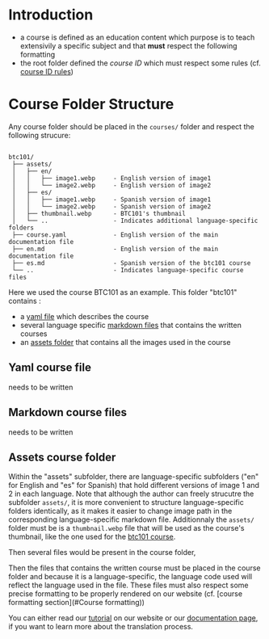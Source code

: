 # Introduction 

- a course is defined as an education content which purpose is to teach extensivily a specific subject and that **must** respect the following formatting
- the root folder defined the *course ID* which must respect some rules (cf. [course ID rules](./course_ID_rules.md))


# Course Folder Structure

Any course folder should be placed in the `courses/` folder and respect the following strucure:

```

btc101/                                                                                                                                   
 ├── assets/  
 │   ├── en/  
 │   │   ├── image1.webp     - English version of image1        
 │   │   └── image2.webp     - English version of image2        
 │   ├── es/        
 │   │   ├── image1.webp     - Spanish version of image1        
 │   │   └── image2.webp     - Spanish version of image2        
 │   ├── thumbnail.webp      - BTC101's thumbnail
 │   └── ..                  - Indicates additional language-specific folders            
 ├── course.yaml             - English version of the main documentation file    
 ├── en.md                   - English version of the main documentation file    
 ├── es.md                   - Spanish version of the btc101 course             
 └── ..                      - Indicates language-specific course files
```

Here we used the course BTC101 as an example. This folder "btc101" contains : 
- a [yaml file](#yaml-course-file) which describes the course 
- several language specific [markdown files](#markdown-course-files) that contains the written courses
- an [assets folder](#assets-course-folder) that contains all the images used in the course

## Yaml course file

needs to be written

## Markdown course files

needs to be written

## Assets course folder

Within the "assets" subfolder,  there are language-specific subfolders ("en" for English and "es" for Spanish) that hold different versions of image 1 and 2 in each language. Note that although the author can freely strucutre the subfolder `assets/`, it is more convenient to structure language-specific folders identically, as it makes it easier to change image path in the corresponding language-specific markdown file. Additionnaly the `assets/` folder must be is a `thumbnail.webp` file that will be used as the course's thumbnail, like the one used for the [btc101 course](https://planb.network/en/courses/btc101).  

Then several files would be present in the course folder, 

Then the files that contains the written course must be placed in the course folder and because it is a language-specific, the language code used will reflect the language used in the file. These files must also respect some precise formatting to be properly rendered on our website (cf. [course formatting section](#Course formatting))

You can either read our [tutorial](planb.network) on our website or our [documentation page](./content-translation-process.md), if you want to learn more about the translation process. 


